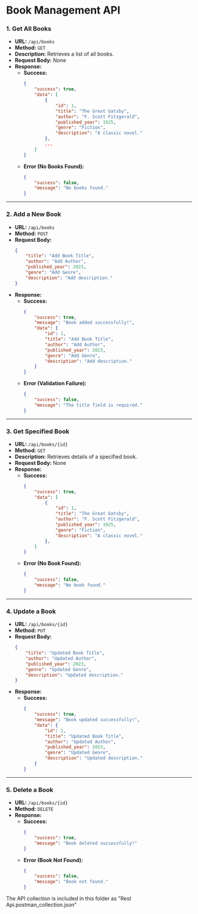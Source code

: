 # Book Management API

### 1. Get All Books
- **URL:** `/api/books`
- **Method:** `GET`
- **Description:** Retrieves a list of all books.
- **Request Body:** None
- **Response:**
    - **Success:**
      ```json
      {
          "success": true,
          "data": [
              {
                  "id": 1,
                  "title": "The Great Gatsby",
                  "author": "F. Scott Fitzgerald",
                  "published_year": 1925,
                  "genre": "Fiction",
                  "description": "A classic novel."
              },
              ...
          ]
      }
      ```
    - **Error (No Books Found):**
      ```json
      {
          "success": false,
          "message": "No books found."
      }
      ```

---

### 2. Add a New Book
- **URL:** `/api/books`
- **Method:** `POST`
- **Request Body:**
    ```json
    {
        "title": "Add Book Title",
        "author": "Add Author",
        "published_year": 2023,
        "genre": "Add Genre",
        "description": "Add description."
    }
    ```
- **Response:**
    - **Success:**
      ```json
      {
          "success": true,
          "message": "Book added successfully!",
          "data": {
              "id": 1,
              "title": "Add Book Title",
              "author": "Add Author",
              "published_year": 2023,
              "genre": "Add Genre",
              "description": "Add description."
          }
      }
      ```
    - **Error (Validation Failure):**
      ```json
      {
          "success": false,
          "message": "The title field is required."
      }
      ```

---

### 3. Get Specified Book
- **URL:** `/api/books/{id}`
- **Method:** `GET`
- **Description:** Retrieves details of a specified book.
- **Request Body:** None
- **Response:**
    - **Success:**
      ```json
      {
          "success": true,
          "data": [
              {
                  "id": 1,
                  "title": "The Great Gatsby",
                  "author": "F. Scott Fitzgerald",
                  "published_year": 1925,
                  "genre": "Fiction",
                  "description": "A classic novel."
              },
          ]
      }
      ```
    - **Error (No Book Found):**
      ```json
      {
          "success": false,
          "message": "No book found."
      }
      ```

---
### 4. Update a Book
- **URL:** `/api/books/{id}`
- **Method:** `PUT`
- **Request Body:**
    ```json
    {
        "title": "Updated Book Title",
        "author": "Updated Author",
        "published_year": 2023,
        "genre": "Updated Genre",
        "description": "Updated description."
    }
    ```
- **Response:**
    - **Success:**
      ```json
      {
          "success": true,
          "message": "Book updated successfully!",
          "data": {
              "id": 1,
              "title": "Updated Book Title",
              "author": "Updated Author",
              "published_year": 2023,
              "genre": "Updated Genre",
              "description": "Updated description."
          }
      }
      ```

---

### 5. Delete a Book
- **URL:** `/api/books/{id}`
- **Method:** `DELETE`
- **Response:**
    - **Success:**
      ```json
      {
          "success": true,
          "message": "Book deleted successfully!"
      }
      ```
    - **Error (Book Not Found):**
      ```json
      {
          "success": false,
          "message": "Book not found."
      }
      ```



The API collection is included in this folder as "Rest Api.postman_collection.json"
